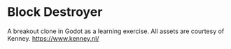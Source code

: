 # Block Destroyer
 A breakout clone in Godot as a learning exercise. All assets are courtesy of Kenney. https://www.kenney.nl/
